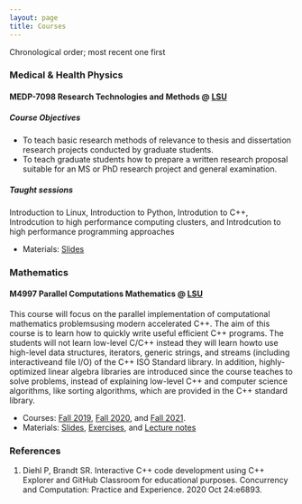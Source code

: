 ```yaml
---
layout: page
title: Courses
---
```

Chronological order; most recent one first

### Medical & Health Physics

#### MEDP-7098 Research Technologies and Methods @ [LSU](https://lsu.edu/)

##### Course Objectives

* To teach basic research methods of relevance to thesis and dissertation research projects
conducted by graduate students.
* To teach graduate students how to prepare a written research proposal suitable for an MS or
PhD research project and general examination.

##### Taught sessions

Introduction to Linux, Introduction to Python, Introdution to C++, Introdcution to high performance computing clusters, and Introdcution to high performance programming approaches

* Materials: [Slides](https://github.com/diehlpkteaching/MEDP-7098)

### Mathematics

#### M4997 Parallel Computations Mathematics @ [LSU](https://lsu.edu/)

This course will focus on the parallel implementation of computational mathematics problemsusing modern accelerated C++. The aim of this course is to learn how to quickly write useful efficient C++ programs. The students will not learn low-level C/C++ instead they will learn howto use high-level data structures, iterators, generic strings, and streams (including interactiveand file I/O) of the C++ ISO Standard library. In addition, highly-optimized linear algebra libraries are introduced since the course teaches to solve problems, instead of explaining low-level C++ and computer science algorithms, like sorting algorithms, which are provided in the C++ standard library.

* Courses: [Fall 2019](https://www.cct.lsu.edu/~pdiehl/teaching/2019/4977/), [Fall 2020](https://www.cct.lsu.edu/~pdiehl/teaching/2020/4997/), and
[Fall 2021](https://www.cct.lsu.edu/~pdiehl/teaching/2021/4997/).
* Materials: [Slides](https://github.com/diehlpkteaching/ParallelComputationMath), [Exercises](https://github.com/diehlpkteaching/ParallelComputationMathExercise), and [Lecture notes](https://github.com/diehlpkteaching/ParallelComputationMathScript)


### References

1. Diehl P, Brandt SR. Interactive C++ code development using C++ Explorer and GitHub Classroom for educational purposes. Concurrency and Computation: Practice and Experience. 2020 Oct 24:e6893.
